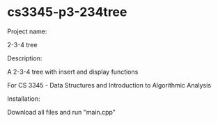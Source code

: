 # cs3345-p3-234tree

Project name: 

2-3-4 tree


Description:

A 2-3-4 tree with insert and display functions

For CS 3345 - Data Structures and Introduction to Algorithmic Analysis


Installation:

Download all files and run "main.cpp"
